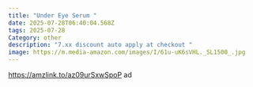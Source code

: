 ```yaml
---
title: "Under Eye Serum "
date: 2025-07-28T06:40:04.568Z
tags: 2025-07-28
Category: other
description: "7.xx discount auto apply at checkout "
image: https://m.media-amazon.com/images/I/61u-uK6sVHL._SL1500_.jpg
---
```

https://amzlink.to/az09urSxwSpoP ad